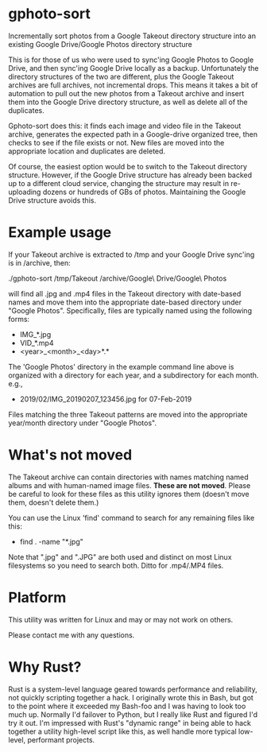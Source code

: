 # gphoto-sort
Incrementally sort photos from a Google Takeout directory structure into an existing Google Drive/Google Photos 
directory structure

This is for those of us who were used to sync'ing Google Photos to Google Drive, and then sync'ing Google Drive locally
as a backup. Unfortunately the directory structures of the two are different, plus the Google Takeout archives are
full archives, not incremental drops. This means it takes a bit of automation to pull out the new photos from a Takeout
archive and insert them into the Google Drive directory structure, as well as delete all of the duplicates.

Gphoto-sort does this: it finds each image and video file in the Takeout archive, generates the expected path in a
Google-drive organized tree, then checks to see if the file exists or not. New files are moved into the appropriate
location and duplicates are deleted.

Of course, the easiest option would be to switch to the Takeout directory structure. However, if the Google Drive 
structure has already been backed up to a different cloud service, changing the structure may result in re-uploading
dozens or hundreds of GBs of photos. Maintaining the Google Drive structure avoids this.

# Example usage
If your Takeout archive is extracted to /tmp and your Google Drive sync'ing is in /archive, then:

./gphoto-sort /tmp/Takeout /archive/Google\ Drive/Google\ Photos

will find all .jpg and .mp4 files in the Takeout directory with date-based names and move them into
the appropriate date-based directory under "Google Photos". Specifically, files are typically named using
the following forms:
 * IMG_<year>_<month>_<day>*.jpg
 * VID_<year>_<month>_<day>*.mp4
 * \<year\>\_\<month>\_\<day\>\*.\*

The 'Google Photos' directory in the example command line above is organized with a directory for each year, 
and a subdirectory for each month. e.g.,
 * 2019/02/IMG_20190207_123456.jpg for 07-Feb-2019
 
Files matching the three Takeout patterns are moved into the appropriate year/month directory under
"Google Photos".

# What's not moved
The Takeout archive can contain directories with names matching named albums and with human-named image files.
**These are not moved**. Please be careful to look for these files as this utility ignores them (doesn't move them,
doesn't delete them.)

You can use the Linux 'find' command to search for any remaining files like this:
* find . -name "*.jpg"

Note that ".jpg" and ".JPG" are both used and distinct on most Linux filesystems so you need to search both. 
Ditto for .mp4/.MP4 files.

# Platform
This utility was written for Linux and may or may not work on others.

Please contact me with any questions.

# Why Rust?
Rust is a system-level language geared towards performance and reliability, not quickly scripting together a hack. I
originally wrote this in Bash, but got to the point where it exceeded my Bash-foo and I was having to look too much up.
Normally I'd failover to Python, but I really like Rust and figured I'd try it out. I'm impressed with
Rust's "dynamic range" in being able to hack together a utility high-level script like this, as well handle more typical
low-level, performant projects.

